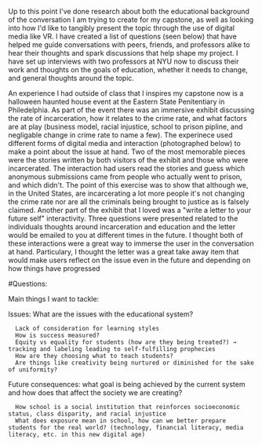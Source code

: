 Up to this point I've done research about both the educational background of the conversation I am trying to create for my capstone, as well as looking into how I'd like to tangibly present the topic through the use of digital media like VR. I have created a list of questions (seen below) that have helped me guide conversations with peers, friends, and professors alike to hear their thoughts and spark discussions that help shape my project. I have set up interviews with two professors at NYU now to discuss their work and thoughts on the goals of education, whether it needs to change, and general thoughts around the topic. 

An experience I had outside of class that I inspires my capstone now is a halloween haunted house event at the Eastern State Penitentiary in Philedelphia. As part of the event there was an immersive exhibit discussing the rate of incarceration, how it relates to the crime rate, and what factors are at play (business model, racial injustice, school to prison pipline, and negligable change in crime rate to name a few). The experinece used different forms of digital media and interaction (photographed below) to make a point about the issue at hand. Two of the most memorable pieces were the stories written by both visitors of the exhibit and those who were incarcerated. The interaction had users read the stories and guess which anonymous submissions came from people who actually went to prison, and which didn't. The point of this exercise was to show that although we, in the United States, are incarcerating a lot more people it's not changing the crime rate nor are all the criminals being brought to justice as is falsely claimed. Another part of the exhibit that I loved was a "write a letter to your future self" interactivity. Three questions were presented related to the individuals thoughts around incarceration and education and the letter would be emailed to you at different times in the future. I thought both of these interactions were a great way to immerse the user in the conversation at hand. Particulary, I thought the letter was a great take away item that would make users reflect on the issue even in the future and depending on how things have progressed  

#Questions:

  Main things I want to tackle:
  
  Issues: What are the issues with the educational system?
  
      Lack of consideration for learning styles
      How is success measured?
      Equity vs equality for students (how are they being treated?) → tracking and labeling leading to self-fulfilling prophecies 
      How are they choosing what to teach students?
      Are things like creativity being nurtured or diminished for the sake of uniformity?
      
  Future consequences: what goal is being achieved by the current system and how does that affect the society we are creating?
  
      How school is a social institution that reinforces socioeconomic status, class disparity, and racial injustice
      What does exposure mean in school, how can we better prepare students for the real world? (technology, financial literacy, media literacy, etc. in this new digital age)
